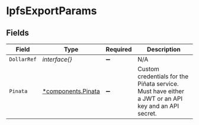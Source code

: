 # IpfsExportParams


## Fields

| Field                                                                                               | Type                                                                                                | Required                                                                                            | Description                                                                                         |
| --------------------------------------------------------------------------------------------------- | --------------------------------------------------------------------------------------------------- | --------------------------------------------------------------------------------------------------- | --------------------------------------------------------------------------------------------------- |
| `DollarRef`                                                                                         | *interface{}*                                                                                       | :heavy_minus_sign:                                                                                  | N/A                                                                                                 |
| `Pinata`                                                                                            | [*components.Pinata](../../models/components/pinata.md)                                             | :heavy_minus_sign:                                                                                  | Custom credentials for the Piñata service. Must have either<br/>a JWT or an API key and an API secret.<br/> |
